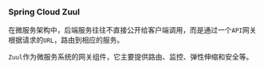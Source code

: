 ### Spring Cloud Zuul

在微服务架构中，后端服务往往不直接公开给客户端调用，而是通过一个`API`网关根据请求的`URL`，路由到相应的服务。

`Zuul`作为微服务系统的网关组件，它主要提供路由、监控、弹性伸缩和安全等。

